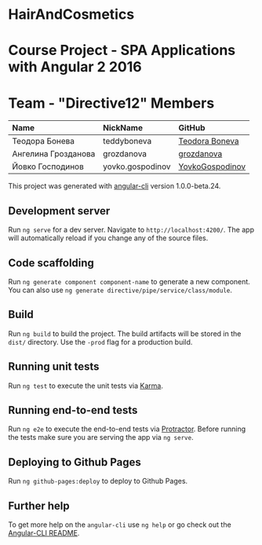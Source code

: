 # HairAndCosmetics

# Course Project - SPA Applications with Angular 2 2016

# Team - "Directive12" Members

| Name | NickName | GitHub |
| :------------- | :------------------- | :------------------------------------------|
| Теодора Бонева | teddyboneva  | [Teodora Boneva](https://github.com/teddy-b) |
| Ангелина Грозданова | grozdanova  | [grozdanova](https://github.com/grozdanova) |
| Йовко Господинов | yovko.gospodinov | [YovkoGospodinov](https://github.com/YovkoGospodinov) |

This project was generated with [angular-cli](https://github.com/angular/angular-cli) version 1.0.0-beta.24.

## Development server
Run `ng serve` for a dev server. Navigate to `http://localhost:4200/`. The app will automatically reload if you change any of the source files.

## Code scaffolding

Run `ng generate component component-name` to generate a new component. You can also use `ng generate directive/pipe/service/class/module`.

## Build

Run `ng build` to build the project. The build artifacts will be stored in the `dist/` directory. Use the `-prod` flag for a production build.

## Running unit tests

Run `ng test` to execute the unit tests via [Karma](https://karma-runner.github.io).

## Running end-to-end tests

Run `ng e2e` to execute the end-to-end tests via [Protractor](http://www.protractortest.org/).
Before running the tests make sure you are serving the app via `ng serve`.

## Deploying to Github Pages

Run `ng github-pages:deploy` to deploy to Github Pages.

## Further help

To get more help on the `angular-cli` use `ng help` or go check out the [Angular-CLI README](https://github.com/angular/angular-cli/blob/master/README.md).
